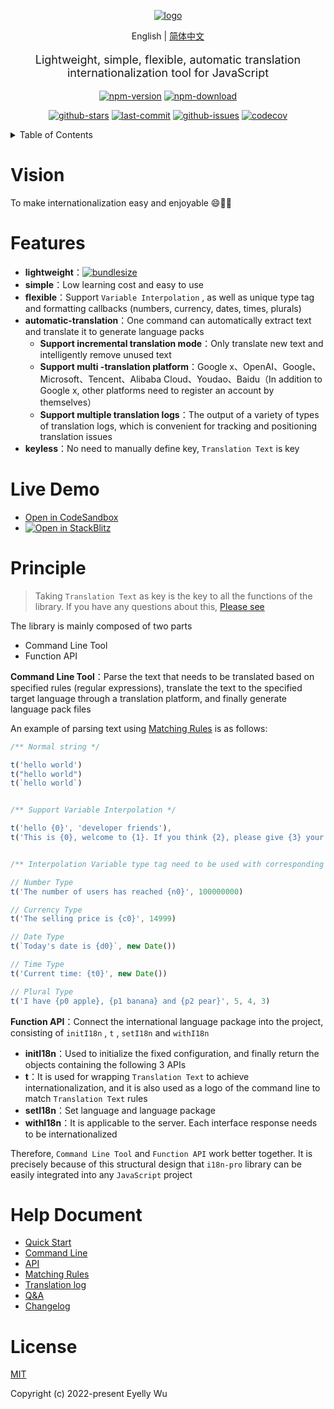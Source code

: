 <div align="center">
  
[![logo](https://s3.bmp.ovh/imgs/2022/06/25/3a1c742f283cf28e.png "logo")](https://github.com/eyelly-wu/i18n-pro "github")


English | [简体中文](https://github.com/eyelly-wu/i18n-pro/blob/v2.0.0-alpha.6/README_zh-CN.md)


  <p style="font-size: 18px;">Lightweight, simple, flexible, automatic translation internationalization tool for JavaScript</p>

[![npm-version](https://img.shields.io/npm/v/i18n-pro.svg?style=flat-square "npm-version")](https://www.npmjs.com/package/i18n-pro "npm")
[![npm-download](https://img.shields.io/npm/dm/i18n-pro "npm-download")](https://www.npmjs.com/package/i18n-pro "npm")

[![github-stars](https://img.shields.io/github/stars/eyelly-wu/i18n-pro?style=social "github-stars")](https://github.com/eyelly-wu/i18n-pro/stargazers "github-stars")
[![last-commit](https://img.shields.io/github/last-commit/eyelly-wu/i18n-pro/dev "last-commit")](https://github.com/eyelly-wu/i18n-pro/commits/dev "last-commit")
[![github-issues](https://img.shields.io/github/issues-raw/eyelly-wu/i18n-pro "github-issues")](https://github.com/eyelly-wu/i18n-pro/issues "github-issues")
[![codecov](https://codecov.io/gh/eyelly-wu/i18n-pro/branch/main/graph/badge.svg?token=758C46SIE7 "codecov")](https://codecov.io/gh/eyelly-wu/i18n-pro "codecov")

</div>
<details >
  <summary>Table of Contents</summary>

  [Vision](#vision)<br/>
  [Features](#features)<br/>
  [Live Demo](#live-demo)<br/>
  [Principle](#principle)<br/>
  [Help Document](#help-document)<br/>
  [License](#license)<br/>

</details>


# Vision
To make internationalization easy and enjoyable 😄💪🏻
# Features

* **lightweight**：[![bundlesize](https://img.shields.io/bundlephobia/minzip/i18n-pro?color=brightgreen&style=plastic "bundlesize")](https://bundlephobia.com/package/i18n-pro "bundlesize")
* **simple**：Low learning cost and easy to use
* **flexible**：Support  `Variable Interpolation` , as well as unique type tag and formatting callbacks (numbers, currency, dates, times, plurals)
* **automatic-translation**：One command can automatically extract text and translate it to generate language packs
   * **Support incremental translation mode**：Only translate new text and intelligently remove unused text
   * **Support multi -translation platform**：Google x、OpenAI、Google、Microsoft、Tencent、Alibaba Cloud、Youdao、Baidu（In addition to Google x, other platforms need to register an account by themselves）
   * **Support multiple translation logs**：The output of a variety of types of translation logs, which is convenient for tracking and positioning translation issues
* **keyless**：No need to manually define key,  `Translation Text`  is key


# Live Demo

* [Open in CodeSandbox](https://codesandbox.io/p/github/eyelly-wu/i18n-pro-react-demo/main?file=README.md)
* [![Open in StackBlitz](https://developer.stackblitz.com/img/open_in_stackblitz_small.svg "Open in StackBlitz")](https://stackblitz.com/edit/i18n-pro-react-demo?file=README.md)


# Principle

>Taking  `Translation Text`  as key is the key to all the functions of the library. If you have any questions about this, [Please see](https://github.com/eyelly-wu/i18n-pro/blob/v2.0.0-alpha.6/docs/dist/Q&A.md)

The library is mainly composed of two parts
* Command Line Tool
* Function API

**Command Line Tool**：Parse the text that needs to be translated based on specified rules (regular expressions), translate the text to the specified target language through a translation platform, and finally generate language pack files

An example of parsing text using  [Matching Rules](https://github.com/eyelly-wu/i18n-pro/blob/v2.0.0-alpha.6/docs/dist/MATCH_RULE.md)  is as follows:
```js
/** Normal string */

t('hello world')
t("hello world")
t(`hello world`)


/** Support Variable Interpolation */

t('hello {0}', 'developer friends'),
t('This is {0}, welcome to {1}. If you think {2}, please give {3} your support', ' `i18n-pro` ', 'use', `it's good`, ' ⭐️ ')


/** Interpolation Variable type tag need to be used with corresponding formatting callbacks */

// Number Type
t('The number of users has reached {n0}', 100000000)

// Currency Type
t('The selling price is {c0}', 14999)

// Date Type
t(`Today's date is {d0}`, new Date())

// Time Type
t('Current time: {t0}', new Date())

// Plural Type
t('I have {p0 apple}, {p1 banana} and {p2 pear}', 5, 4, 3) 
```
**Function API**：Connect the international language package into the project, consisting of  `initI18n` ,  `t` ,  `setI18n`  and  `withI18n` 
* **initI18n**：Used to initialize the fixed configuration, and finally return the objects containing the following 3 APIs
* **t**：It is used for wrapping  `Translation Text`  to achieve internationalization, and it is also used as a logo of the command line to match  `Translation Text`  rules
* **setI18n**：Set language and language package
* **withI18n**：It is applicable to the server. Each interface response needs to be internationalized

Therefore,  `Command Line Tool`  and  `Function API`  work better together. It is precisely because of this structural design that  `i18n-pro`  library can be easily integrated into any  `JavaScript`  project
# Help Document

* [Quick Start](https://github.com/eyelly-wu/i18n-pro/blob/v2.0.0-alpha.6/docs/dist/USAGE.md)
* [Command Line](https://github.com/eyelly-wu/i18n-pro/blob/v2.0.0-alpha.6/docs/dist/COMMAND_LINE.md)
* [API](https://github.com/eyelly-wu/i18n-pro/blob/v2.0.0-alpha.6/docs/dist/API.md)
* [Matching Rules](https://github.com/eyelly-wu/i18n-pro/blob/v2.0.0-alpha.6/docs/dist/MATCH_RULE.md)
* [Translation log](https://github.com/eyelly-wu/i18n-pro/blob/v2.0.0-alpha.6/docs/dist/OUTPUT_LOG.md)
* [Q&A](https://github.com/eyelly-wu/i18n-pro/blob/v2.0.0-alpha.6/docs/dist/Q&A.md)
* [Changelog](https://github.com/eyelly-wu/i18n-pro/blob/v2.0.0-alpha.6/docs/dist/CHANGELOG.md)


# License
[MIT](./LICENSE)

Copyright (c) 2022-present Eyelly Wu